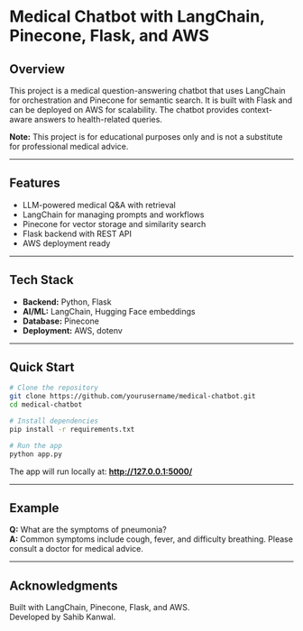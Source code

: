 # Medical Chatbot with LangChain, Pinecone, Flask, and AWS

## Overview
This project is a medical question-answering chatbot that uses LangChain for orchestration and Pinecone for semantic search. It is built with Flask and can be deployed on AWS for scalability. The chatbot provides context-aware answers to health-related queries.

**Note:** This project is for educational purposes only and is not a substitute for professional medical advice.

---

## Features
- LLM-powered medical Q&A with retrieval
- LangChain for managing prompts and workflows
- Pinecone for vector storage and similarity search
- Flask backend with REST API
- AWS deployment ready

---

## Tech Stack
- **Backend:** Python, Flask  
- **AI/ML:** LangChain, Hugging Face embeddings  
- **Database:** Pinecone  
- **Deployment:** AWS, dotenv  

---

## Quick Start
```bash
# Clone the repository
git clone https://github.com/yourusername/medical-chatbot.git
cd medical-chatbot

# Install dependencies
pip install -r requirements.txt

# Run the app
python app.py
```

The app will run locally at: **http://127.0.0.1:5000/**

---

## Example
**Q:** What are the symptoms of pneumonia?  
**A:** Common symptoms include cough, fever, and difficulty breathing. Please consult a doctor for medical advice.

---

## Acknowledgments
Built with LangChain, Pinecone, Flask, and AWS.  
Developed by Sahib Kanwal.  
